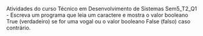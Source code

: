 Atividades do curso Técnico em Desenvolvimento de Sistemas
Sem5_T2_Q1 - Escreva um programa que leia um caractere e mostra o valor booleano True (verdadeiro) se for uma vogal ou o valor booleano False (falso) caso contrário.

